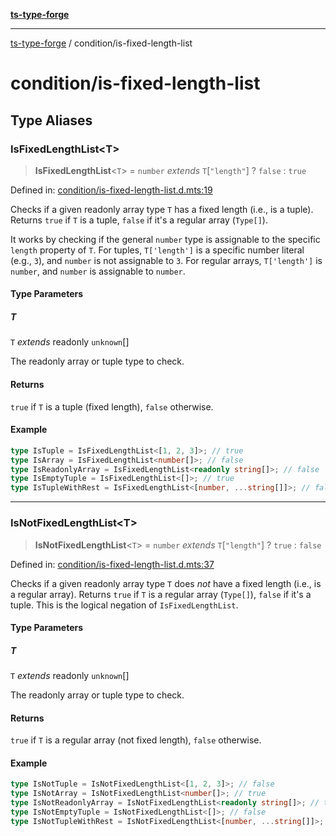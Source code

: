[**ts-type-forge**](../README.md)

---

[ts-type-forge](../README.md) / condition/is-fixed-length-list

# condition/is-fixed-length-list

## Type Aliases

### IsFixedLengthList\<T\>

> **IsFixedLengthList**\<`T`\> = `number` _extends_ `T`\[`"length"`\] ? `false` : `true`

Defined in: [condition/is-fixed-length-list.d.mts:19](https://github.com/noshiro-pf/ts-type-forge/blob/main/src/condition/is-fixed-length-list.d.mts#L19)

Checks if a given readonly array type `T` has a fixed length (i.e., is a tuple).
Returns `true` if `T` is a tuple, `false` if it's a regular array (`Type[]`).

It works by checking if the general `number` type is assignable to the specific `length` property of `T`.
For tuples, `T['length']` is a specific number literal (e.g., `3`), and `number` is not assignable to `3`.
For regular arrays, `T['length']` is `number`, and `number` is assignable to `number`.

#### Type Parameters

##### T

`T` _extends_ readonly `unknown`[]

The readonly array or tuple type to check.

#### Returns

`true` if `T` is a tuple (fixed length), `false` otherwise.

#### Example

```ts
type IsTuple = IsFixedLengthList<[1, 2, 3]>; // true
type IsArray = IsFixedLengthList<number[]>; // false
type IsReadonlyArray = IsFixedLengthList<readonly string[]>; // false
type IsEmptyTuple = IsFixedLengthList<[]>; // true
type IsTupleWithRest = IsFixedLengthList<[number, ...string[]]>; // false
```

---

### IsNotFixedLengthList\<T\>

> **IsNotFixedLengthList**\<`T`\> = `number` _extends_ `T`\[`"length"`\] ? `true` : `false`

Defined in: [condition/is-fixed-length-list.d.mts:37](https://github.com/noshiro-pf/ts-type-forge/blob/main/src/condition/is-fixed-length-list.d.mts#L37)

Checks if a given readonly array type `T` does _not_ have a fixed length (i.e., is a regular array).
Returns `true` if `T` is a regular array (`Type[]`), `false` if it's a tuple.
This is the logical negation of `IsFixedLengthList`.

#### Type Parameters

##### T

`T` _extends_ readonly `unknown`[]

The readonly array or tuple type to check.

#### Returns

`true` if `T` is a regular array (not fixed length), `false` otherwise.

#### Example

```ts
type IsNotTuple = IsNotFixedLengthList<[1, 2, 3]>; // false
type IsNotArray = IsNotFixedLengthList<number[]>; // true
type IsNotReadonlyArray = IsNotFixedLengthList<readonly string[]>; // true
type IsNotEmptyTuple = IsNotFixedLengthList<[]>; // false
type IsNotTupleWithRest = IsNotFixedLengthList<[number, ...string[]]>; // true
```
